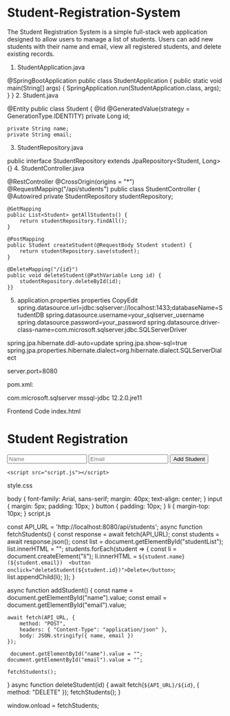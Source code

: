 # Student-Registration-System
The Student Registration System is a simple full-stack web application designed to allow users to manage a list of students. Users can add new students with their name and email, view all registered students, and delete existing records. 
1. StudentApplication.java

@SpringBootApplication
public class StudentApplication {
    public static void main(String[] args) {
        SpringApplication.run(StudentApplication.class, args);
    }
}
2. Student.java 

@Entity
public class Student {
    @Id
    @GeneratedValue(strategy = GenerationType.IDENTITY)
    private Long id;

    private String name;
    private String email;
3. StudentRepository.java

public interface StudentRepository extends JpaRepository<Student, Long> {}
4. StudentController.java

@RestController
@CrossOrigin(origins = "*")
@RequestMapping("/api/students")
public class StudentController {
@Autowired
    private StudentRepository studentRepository;

    @GetMapping
    public List<Student> getAllStudents() {
        return studentRepository.findAll();
    }

    @PostMapping
    public Student createStudent(@RequestBody Student student) {
        return studentRepository.save(student);
    }

    @DeleteMapping("/{id}")
    public void deleteStudent(@PathVariable Long id) {
        studentRepository.deleteById(id);
    }}
5. application.properties
properties
CopyEdit
spring.datasource.url=jdbc:sqlserver://localhost:1433;databaseName=StudentDB
spring.datasource.username=your_sqlserver_username
spring.datasource.password=your_password
spring.datasource.driver-class-name=com.microsoft.sqlserver.jdbc.SQLServerDriver

spring.jpa.hibernate.ddl-auto=update
spring.jpa.show-sql=true
spring.jpa.properties.hibernate.dialect=org.hibernate.dialect.SQLServerDialect

server.port=8080


pom.xml:

<dependency>
    <groupId>com.microsoft.sqlserver</groupId>
    <artifactId>mssql-jdbc</artifactId>
    <version>12.2.0.jre11</version> <!-- match with your JDK version -->
</dependency>


Frontend Code
index.html

<!DOCTYPE html>
<html>
<head>
    <title>Student Registration</title>
    <link rel="stylesheet" href="style.css">
</head>
<body>
    <h1>Student Registration</h1>
<input type="text" id="name" placeholder="Name">
    <input type="email" id="email" placeholder="Email">
    <button onclick="addStudent()">Add Student</button>
    <ul id="studentList"></ul>

    <script src="script.js"></script>
</body>
</html>

style.css

body {
    font-family: Arial, sans-serif;
    margin: 40px;
    text-align: center;
}
input {
    margin: 5px;
    padding: 10px;
}
button {
    padding: 10px;
}
li {
margin-top: 10px;
}
script.js

const API_URL = 'http://localhost:8080/api/students';
async function fetchStudents() {
    const response = await fetch(API_URL);
    const students = await response.json();
    const list = document.getElementById("studentList");
    list.innerHTML = "";
    students.forEach(student => {
        const li = document.createElement("li");
        li.innerHTML = `${student.name} (${student.email}) 
            <button onclick="deleteStudent(${student.id})">Delete</button>`;
        list.appendChild(li);
    });
}

async function addStudent() {
    const name = document.getElementById("name").value;
const email = document.getElementById("email").value;

    await fetch(API_URL, {
        method: "POST",
        headers: { "Content-Type": "application/json" },
        body: JSON.stringify({ name, email })
    });

     document.getElementById("name").value = "";
    document.getElementById("email").value = "";

    fetchStudents();
}
async function deleteStudent(id) {
    await fetch(`${API_URL}/${id}`, {
        method: "DELETE"
    });
    fetchStudents();
}

window.onload = fetchStudents;

